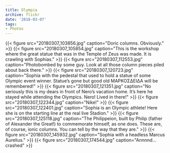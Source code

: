 ```yaml
---
title: Olympia
archive: flickr
date: '2018-03-07'
tags:
- Photos
---
```

{{< figure src="20180307_103856.jpg" caption="Doric columns. Obviously." >}}
{{< figure src="20180307_105854.jpg" caption="This is the workshop where the great statue that was in the Temple of Zeus was made. It is crawling with Sophias." >}}
{{< figure src="20180307_112553.jpg" caption="Photobombed by some guy. Look at all those column pieces piled about back there." >}}
{{< figure src="20180307_120723.jpg" caption="Sophia with the pedestal that used to hold a statue of some Olympic event winner. Statue’s gone but good old ΜΑΡΚΟΣΔΕΙΔΑ will be remembered!" >}}
{{< figure src="20180307_121351.jpg" caption="No seriously this is my dears in front of Nero’s vacation home. It’s here he stayed while attending the Olympics. Nero! Lived in there!" >}}
{{< figure src="20180307_122344.jpg" caption="Nike!" >}}
{{< figure src="20180307_122401.jpg" caption="Sophia is an Olympic athlete! Here she is on the starting line at the real live Stadion." >}}
{{< figure src="20180307_125118.jpg" caption="The Philippeion, built by Philip (father of Alexander the Great!) to commemorate himself, as one does. These are, of course, ionic columns. You can tell by the way that they are." >}}
{{< figure src="20180307_145932.jpg" caption="Sophia with a headless Marcus Aurelius." >}}
{{< figure src="20180307_174544.jpg" caption="Annnnd... crashed" >}}
